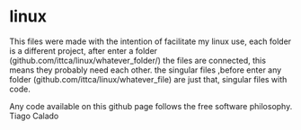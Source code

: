 # linux
This files were made with the intention of facilitate my linux use, each folder is a different project, after enter a folder
(github.com/ittca/linux/whatever_folder/) the files are connected, this means they probably need each other.
the singular files ,before enter any folder (github.com/ittca/linux/whatever_file) are just that, singular files with code.

Any code available on this github page follows the free software philosophy.
Tiago Calado
